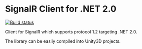 
# SignalR Client for .NET 2.0

[![Build status](https://ci.appveyor.com/api/projects/status/8k5ldu0s82ln76ah/branch/master?svg=true)](https://ci.appveyor.com/project/jenyayel/signalr-client-20/branch/master)

Client for SignalR which supports protocol 1.2 targeting .NET 2.0. 

The library can be easily compiled into Unity3D projects. 


